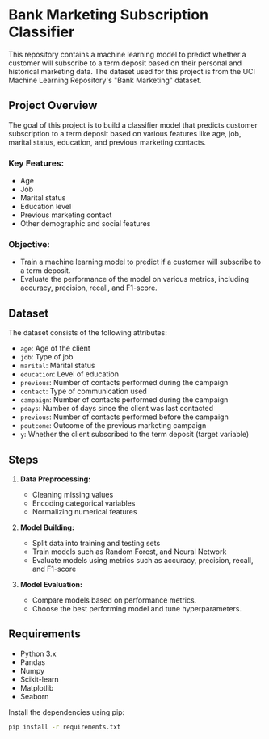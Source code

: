 # Bank Marketing Subscription Classifier

This repository contains a machine learning model to predict whether a customer will subscribe to a term deposit based on their personal and historical marketing data. The dataset used for this project is from the UCI Machine Learning Repository's "Bank Marketing" dataset.

## Project Overview

The goal of this project is to build a classifier model that predicts customer subscription to a term deposit based on various features like age, job, marital status, education, and previous marketing contacts.

### Key Features:
- Age
- Job
- Marital status
- Education level
- Previous marketing contact
- Other demographic and social features

### Objective:
- Train a machine learning model to predict if a customer will subscribe to a term deposit.
- Evaluate the performance of the model on various metrics, including accuracy, precision, recall, and F1-score.

## Dataset

The dataset consists of the following attributes:
- `age`: Age of the client
- `job`: Type of job
- `marital`: Marital status
- `education`: Level of education
- `previous`: Number of contacts performed during the campaign
- `contact`: Type of communication used
- `campaign`: Number of contacts performed during the campaign
- `pdays`: Number of days since the client was last contacted
- `previous`: Number of contacts performed before the campaign
- `poutcome`: Outcome of the previous marketing campaign
- `y`: Whether the client subscribed to the term deposit (target variable)

## Steps

1. **Data Preprocessing:**
   - Cleaning missing values
   - Encoding categorical variables
   - Normalizing numerical features
   
2. **Model Building:**
   - Split data into training and testing sets
   - Train models such as Random Forest, and Neural Network
   - Evaluate models using metrics such as accuracy, precision, recall, and F1-score

3. **Model Evaluation:**
   - Compare models based on performance metrics.
   - Choose the best performing model and tune hyperparameters.

## Requirements

- Python 3.x
- Pandas
- Numpy
- Scikit-learn
- Matplotlib
- Seaborn

Install the dependencies using pip:

```bash
pip install -r requirements.txt
